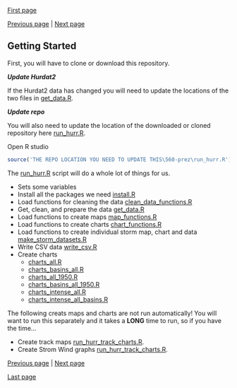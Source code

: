 [First page](1st.md)

[Previous page](start.md) | [Next page](3rd.md)
## Getting Started

First, you will have to clone or download this repository.

***Update Hurdat2***

If the Hurdat2 data has changed you will need to update the locations of the two files in [get_data.R](get_data.R#L7-L8).  


***Update repo***

You will also need to update the location of the downloaded or cloned repository here [run_hurr.R](run_hurr.R#L1).  

Open R studio

```R
source('THE REPO LOCATION YOU NEED TO UPDATE THIS\560-prez\run_hurr.R')
```
The [run_hurr.R](run_hurr.R) script will do a whole lot of things for us.
- Sets some variables
- Install all the packages we need [install.R](install.R)
- Load functions for cleaning the data [clean_data_functions.R](clean_data_functions.R)
- Get, clean, and prepare the data [get_data.R](get_data.R)
- Load functions to create maps [map_functions.R](map_functions.R)
- Load functions to create charts [chart_functions.R](chart_functions.R)
- Load functions to create individual storm map, chart and data [make_storm_datasets.R](make_storm_datasets.R)
- Write CSV data [write_csv.R](write_csv.R)
- Create charts
  - [charts_all.R]()
  - [charts_basins_all.R]()
  - [charts_all_1950.R]()
  - [charts_basins_all_1950.R]()
  - [charts_intense_all.R]()
  - [charts_intense_all_basins.R]()


The following creats maps and charts are not run automatically!  You will want to run this separately and it takes a **LONG** time to run, so if you have the time...
- Create track maps  [run_hurr_track_charts.R](run_hurr_track_charts.R).  
- Create Strom Wind graphs [run_hurr_track_charts.R](run_hurr_track_charts.R).

[Previous page](start.md) | [Next page](3rd.md)

[Last page](last.md)
